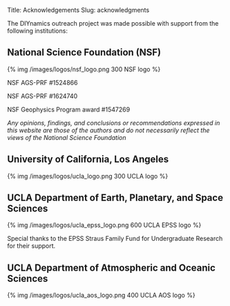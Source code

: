 Title: Acknowledgements
Slug: acknowledgments

The DIYnamics outreach project was made possible with support from the
following institutions:

## National Science Foundation (NSF)

{% img /images/logos/nsf_logo.png 300 NSF logo %}

NSF AGS-PRF #1524866

NSF AGS-PRF #1624740

NSF Geophysics Program award #1547269

*Any opinions, findings, and conclusions or recommendations expressed
in this website are those of the authors and do not necessarily
reflect the views of the National Science Foundation*

## University of California, Los Angeles

{% img /images/logos/ucla_logo.png 300 UCLA logo %}

## UCLA Department of Earth, Planetary, and Space Sciences

{% img /images/logos/ucla_epss_logo.png 600 UCLA EPSS logo %}

Special thanks to the EPSS Straus Family Fund for Undergraduate
Research for their support.

## UCLA Department of Atmospheric and Oceanic Sciences

{% img /images/logos/ucla_aos_logo.png 400 UCLA AOS logo %}
